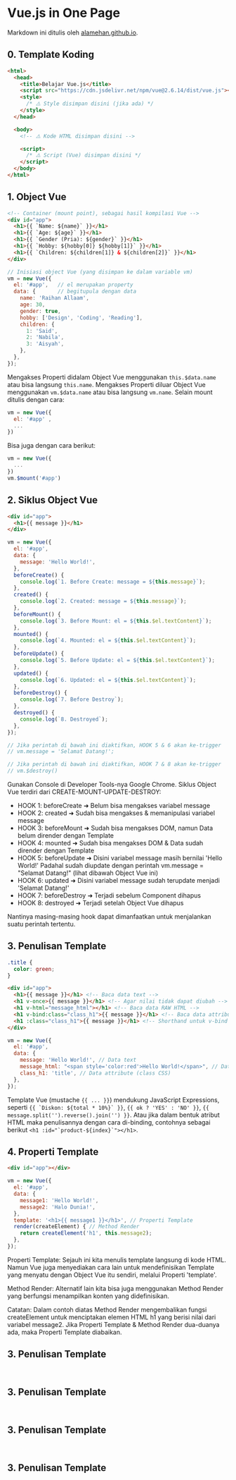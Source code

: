 # Vue.js in One Page

Markdown ini ditulis oleh <a href="https://alamehan.github.io/">alamehan.github.io</a>.

## **0. Template Koding**

```HTML
<html>
  <head>
    <title>Belajar Vue.js</title>
    <script src="https://cdn.jsdelivr.net/npm/vue@2.6.14/dist/vue.js"></script>
    <style>
      /* ⚠️ Style disimpan disini (jika ada) */
    </style>
  </head>

  <body>
    <!-- ⚠️ Kode HTML disimpan disini -->

    <script>
      /* ⚠️ Script (Vue) disimpan disini */
    </script>
  </body>
</html>
```

## **1. Object Vue**

```HTML
<!-- Container (mount point), sebagai hasil kompilasi Vue -->
<div id="app">
  <h1>{{ `Name: ${name}` }}</h1>
  <h1>{{ `Age: ${age}` }}</h1>
  <h1>{{ `Gender (Pria): ${gender}` }}</h1>
  <h1>{{ `Hobby: ${hobby[0]} ${hobby[1]}` }}</h1>
  <h1>{{ `Children: ${children[1]} & ${children[2]}` }}</h1>
</div>
```

```Javascript
// Inisiasi object Vue (yang disimpan ke dalam variable vm)
vm = new Vue({
  el: '#app',   // el merupakan property
  data: {       // begitupula dengan data
    name: 'Raihan Allaam',
    age: 30,
    gender: true,
    hobby: ['Design', 'Coding', 'Reading'],
    children: {
      1: 'Said',
      2: 'Nabila',
      3: 'Aisyah',
    },
  },
});
```

Mengakses Properti didalam Object Vue menggunakan ```this.$data.name``` atau bisa langsung ```this.name```. Mengakses Properti diluar Object Vue menggunakan ```vm.$data.name``` atau bisa langsung ```vm.name```. Selain mount ditulis dengan cara:

```Javascript
vm = new Vue({ 
  el: '#app' ,
  ...
})
```

Bisa juga dengan cara berikut:

```Javascript
vm = new Vue({
  ...
})
vm.$mount('#app')
```

## **2. Siklus Object Vue**

```HTML
<div id="app">
  <h1>{{ message }}</h1>
</div>
```

```Javascript
vm = new Vue({
  el: '#app',
  data: {
    message: 'Hello World!',
  },
  beforeCreate() {
    console.log(`1. Before Create: message = ${this.message}`);
  },
  created() {
    console.log(`2. Created: message = ${this.message}`);
  },
  beforeMount() {
    console.log(`3. Before Mount: el = ${this.$el.textContent}`);
  },
  mounted() {
    console.log(`4. Mounted: el = ${this.$el.textContent}`);
  },
  beforeUpdate() {
    console.log(`5. Before Update: el = ${this.$el.textContent}`);
  },
  updated() {
    console.log(`6. Updated: el = ${this.$el.textContent}`);
  },
  beforeDestroy() {
    console.log(`7. Before Destroy`);
  },
  destroyed() {
    console.log(`8. Destroyed`);
  },
});

// Jika perintah di bawah ini diaktifkan, HOOK 5 & 6 akan ke-trigger
// vm.message = 'Selamat Datang!';

// Jika perintah di bawah ini diaktifkan, HOOK 7 & 8 akan ke-trigger
// vm.$destroy()
```

Gunakan Console di Developer Tools-nya Google Chrome. Siklus Object Vue terdiri dari CREATE-MOUNT-UPDATE-DESTROY:
- HOOK 1: beforeCreate ➜ Belum bisa mengakses variabel message
- HOOK 2: created ➜ Sudah bisa mengakses & memanipulasi variabel message
- HOOK 3: beforeMount ➜ Sudah bisa mengakses DOM, namun Data belum dirender dengan Template
- HOOK 4: mounted ➜ Sudah bisa mengakses DOM & Data sudah dirender dengan Template
- HOOK 5: beforeUpdate ➜ Disini variabel message masih bernilai 'Hello World!' Padahal sudah diupdate dengan perintah vm.message = "Selamat Datang!" (lihat dibawah Object Vue ini)
- HOOK 6: updated ➜ Disini variabel message sudah terupdate menjadi 'Selamat Datang!'
- HOOK 7: beforeDestroy ➜ Terjadi sebelum Component dihapus
- HOOK 8: destroyed ➜ Terjadi setelah Object Vue dihapus

Nantinya masing-masing hook dapat dimanfaatkan untuk menjalankan suatu perintah tertentu.

## **3. Penulisan Template**

```CSS
.title {
  color: green;
}
```

```HTML
<div id="app">
  <h1>{{ message }}</h1> <!-- Baca data text -->
  <h1 v-once>{{ message }}</h1> <!-- Agar nilai tidak dapat diubah -->
  <h1 v-html="message_html"></h1> <!-- Baca data RAW HTML -->
  <h1 v-bind:class="class_h1">{{ message }}</h1> <!-- Baca data attribute -->
  <h1 :class="class_h1">{{ message }}</h1> <!-- Shorthand untuk v-bind -->
</div>
```

```Javascript
vm = new Vue({
  el: '#app',
  data: {
    message: 'Hello World!', // Data text
    message_html: "<span style='color:red'>Hello World!</span>", // Data RAW HTML
    class_h1: 'title', // Data attribute (class CSS)
  },
});
```

Template Vue (mustache ```{{ ... }}```) mendukung JavaScript Expressions, seperti ```{{ `Diskon: ${total * 10%}` }}```, ```{{ ok ? 'YES' : 'NO' }}```, ```{{ message.split('').reverse().join('') }}```. Atau jika dalam bentuk atribut HTML maka penulisannya dengan cara di-binding, contohnya sebagai berikut ```<h1 :id="`product-${index}`"></h1>```.

## **4. Properti Template**

```HTML
<div id="app"></div>
```

```Javascript
vm = new Vue({
  el: '#app',
  data: {
    message1: 'Hello World!',
    message2: 'Halo Dunia!',
  },
  template: '<h1>{{ message1 }}</h1>', // Properti Template
  render(createElement) { // Method Render
    return createElement('h1', this.message2);
  },
});
```
Properti Template: Sejauh ini kita menulis template langsung di kode HTML. Namun Vue juga menyediakan cara lain untuk mendefinisikan Template yang menyatu dengan Object Vue itu sendiri, melalui Properti 'template'.

Method Render: Alternatif lain kita bisa juga menggunakan Method Render yang berfungsi menampilkan konten yang didefinisikan.

Catatan: Dalam contoh diatas Method Render mengembalikan fungsi createElement untuk menciptakan elemen HTML h1 yang berisi nilai dari variabel message2. Jika Properti Template & Method Render dua-duanya ada, maka Properti Template diabaikan.

## **3. Penulisan Template**

```HTML

```

```Javascript

```

## **3. Penulisan Template**

```HTML

```

```Javascript

```

## **3. Penulisan Template**

```HTML

```

```Javascript

```

## **3. Penulisan Template**

```HTML

```

```Javascript

```
